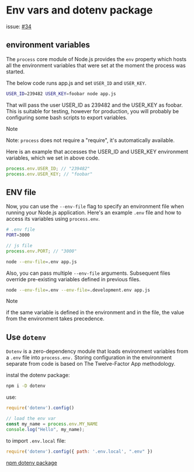 # Env vars and dotenv package

issue: [#34](https://github.com/ConnecMent/bank/issues/34)

## environment variables

The `process` core module of Node.js provides the `env` property which hosts all the environment variables that were set at the moment the process was started.

The below code runs app.js and set `USER_ID` and `USER_KEY`.

```bash
USER_ID=239482 USER_KEY=foobar node app.js
```

That will pass the user USER_ID as 239482 and the USER_KEY as foobar. This is suitable for testing, however for production, you will probably be configuring some bash scripts to export variables.

> [!NOTE]  
> Note: `process` does not require a "require", it's automatically available.

Here is an example that accesses the USER_ID and USER_KEY environment variables, which we set in above code.

```js
process.env.USER_ID; // "239482"
process.env.USER_KEY; // "foobar"
```

## ENV file

Now, you can use the `--env-file` flag to specify an environment file when running your Node.js application. Here's an example `.env` file and how to access its variables using `process.env`.

```bash
# .env file
PORT=3000
```

```js
// js file
process.env.PORT; // "3000"
```

```bash
node --env-file=.env app.js
```

Also, you can pass multiple `--env-file` arguments. Subsequent files override pre-existing variables defined in previous files.

```bash
node --env-file=.env --env-file=.development.env app.js
```

> [!NOTE]
> if the same variable is defined in the environment and in the file, the value from the environment takes precedence.

## Use `dotenv`

`Dotenv` is a zero-dependency module that loads environment variables from a `.env` file into `process.env.` Storing configuration in the environment separate from code is based on The Twelve-Factor App methodology.

instal the dotenv package:

```bash
npm i -D dotenv
```

use:

```js
require('dotenv').config()

// load the env var
const my_name = process.env.MY_NAME
console.log("Hello", my_name);
```

to import `.env.local` file:

```js
require('dotenv').config({ path: '.env.local', ".env" })
```

[npm dotenv package](https://www.npmjs.com/package/dotenv)
